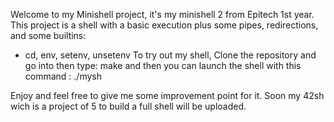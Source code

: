 Welcome to my Minishell project, it's my minishell 2 from Epitech 1st year.
This project is a shell with a basic execution plus some pipes, redirections, and some builtins:
  - cd, env, setenv, unsetenv
To try out my shell, 
Clone the repository and go into then type: make
and then you can launch the shell with this command : ./mysh

Enjoy and feel free to give me some improvement point for it.
Soon my 42sh wich is a project of 5 to build a full shell will be uploaded.
